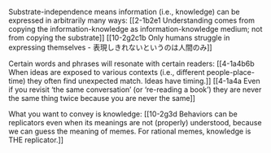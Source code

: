 Substrate-independence means information (i.e., knowledge) can be expressed in arbitrarily many ways:
	[[2-1b2e1 Understanding comes from copying the information-knowledge as information-knowledge medium; not from copying the substrate]]
		[[10-2g2c1b Only humans struggle in expressing themselves - 表現しきれないというのは人間のみ]]

Certain words and phrases will resonate with certain readers:
	[[4-1a4b6b When ideas are exposed to various contexts (i.e., different people-place-time) they often find unexpected match. Ideas have timing.]]
		[[4-1a4a Even if you revisit ‘the same conversation’ (or ‘re-reading a book’) they are never the same thing twice because you are never the same]]

What you want to convey is knowledge:
	[[10-2g3d Behaviors can be replicators even when its meanings are not (properly) understood, because we can guess the meaning of memes. For rational memes, knowledge is THE replicator.]]

